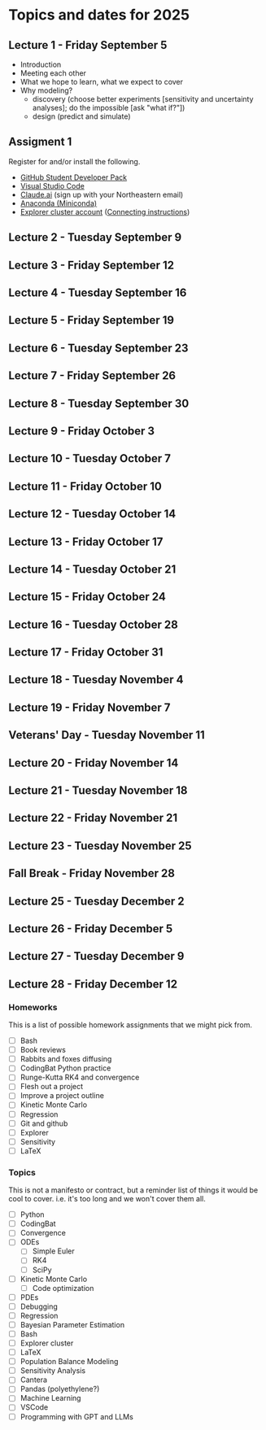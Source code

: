 # Topics and dates for 2025

## Lecture 1 - Friday September 5
* Introduction
* Meeting each other
* What we hope to learn, what we expect to cover
* Why modeling?
  - discovery (choose better experiments [sensitivity and uncertainty analyses]; do the impossible [ask "what if?"])
  - design (predict and simulate)

## Assigment 1
Register for and/or install the following.
* [GitHub Student Developer Pack](https://education.github.com/pack)
* [Visual Studio Code](https://code.visualstudio.com/)
* [Claude.ai](https://claude.ai/) (sign up with your Northeastern email)
* [Anaconda (Miniconda)](https://docs.conda.io/en/latest/miniconda.html)
* [Explorer cluster account](https://rc.northeastern.edu/support/training/) ([Connecting instructions](https://rc-docs.northeastern.edu/en/explorer-main/connectingtocluster/index.html))

## Lecture 2 - Tuesday September 9
## Lecture 3 - Friday September 12
## Lecture 4 - Tuesday September 16
## Lecture 5 - Friday September 19
## Lecture 6 - Tuesday September 23
## Lecture 7 - Friday September 26
## Lecture 8 - Tuesday September 30
## Lecture 9 - Friday October 3
## Lecture 10 - Tuesday October 7
## Lecture 11 - Friday October 10
## Lecture 12 - Tuesday October 14
## Lecture 13 - Friday October 17
## Lecture 14 - Tuesday October 21
## Lecture 15 - Friday October 24
## Lecture 16 - Tuesday October 28
## Lecture 17 - Friday October 31
## Lecture 18 - Tuesday November 4
## Lecture 19 - Friday November 7
## Veterans' Day - Tuesday November 11
## Lecture 20 - Friday November 14
## Lecture 21 - Tuesday November 18
## Lecture 22 - Friday November 21
## Lecture 23 - Tuesday November 25
## Fall Break - Friday November 28
## Lecture 25 - Tuesday December 2
## Lecture 26 - Friday December 5
## Lecture 27 - Tuesday December 9
## Lecture 28 - Friday December 12



### Homeworks
This is a list of possible homework assignments that we might pick from.

- [ ] Bash
- [ ] Book reviews
- [ ] Rabbits and foxes diffusing
- [ ] CodingBat Python practice
- [ ] Runge-Kutta RK4 and convergence
- [ ] Flesh out a project
- [ ] Improve a project outline
- [ ] Kinetic Monte Carlo
- [ ] Regression
- [ ] Git and github
- [ ] Explorer
- [ ] Sensitivity
- [ ] LaTeX

### Topics
This is not a manifesto or contract, but a reminder list of things it would be cool to cover. i.e. it's too long and we won't cover them all.

- [ ] Python
- [ ] CodingBat
- [ ] Convergence
- [ ] ODEs
  - [ ] Simple Euler
  - [ ] RK4
  - [ ] SciPy
- [ ] Kinetic Monte Carlo
  - [ ] Code optimization
- [ ] PDEs
- [ ] Debugging
- [ ] Regression
- [ ] Bayesian Parameter Estimation
- [ ] Bash
- [ ] Explorer cluster
- [ ] LaTeX
- [ ] Population Balance Modeling
- [ ] Sensitivity Analysis
- [ ] Cantera
- [ ] Pandas (polyethylene?)
- [ ] Machine Learning
- [ ] VSCode
- [ ] Programming with GPT and LLMs
